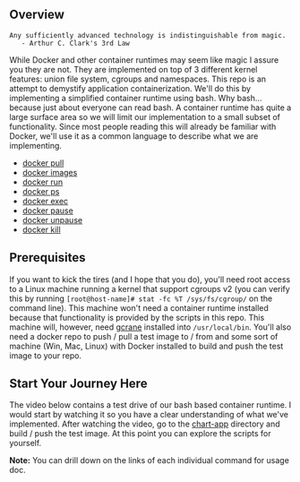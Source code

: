 ## Overview 
```
Any sufficiently advanced technology is indistinguishable from magic.
   - Arthur C. Clark's 3rd Law
```

While Docker and other container runtimes may seem like magic I assure you they are not.  They are implemented on top of 3 different kernel features: union file system, cgroups and namespaces. This repo is an attempt to demystify application containerization.  We'll do this by implementing a simplified container runtime using bash.  Why bash... because just about everyone can read bash.  A container runtime has quite a large surface area so we will limit our implementation to a small subset of functionality. Since most people reading this will already be familiar with Docker, we'll use it as a common language to describe what we are implementing.

* [docker pull](/doc/README.md#docker-pull)
* [docker images](/doc/README.md#docker-images)
* [docker run](/doc/README.md#docker-run)
* [docker ps](/doc/README.md#docker-ps)
* [docker exec](/doc/README.md#docker-exec)
* [docker pause](/doc/README.md#docker-pause)
* [docker unpause](/doc/README.md#docker-unpause)
* [docker kill](/doc/README.md#docker-kill)
 
## Prerequisites
If you want to kick the tires (and I hope that you do), you'll need root access to a Linux machine running a kernel that support cgroups v2 (you can verify this by running `[root@host-name]# stat -fc %T /sys/fs/cgroup/` on the command line). This machine won't need a container runtime installed because that functionality is provided by the scripts in this repo. This machine will, however, need [gcrane](https://github.com/google/go-containerregistry/blob/main/cmd/gcrane/README.md) installed into `/usr/local/bin`.  You'll also need a docker repo to push / pull a test image to / from and some sort of machine (Win, Mac, Linux) with Docker installed to build and push the test image to your repo.

## Start Your Journey Here
The video below contains a test drive of our bash based container runtime.  I would start by watching it so you have a clear understanding of what we've implemented. After watching the video, go to the [chart-app](/chart-app/README.md) directory and build / push the test image.  At this point you can explore the scripts for yourself.  
<p> </p>

__Note:__ You can drill down on the links of each individual command for usage doc.
